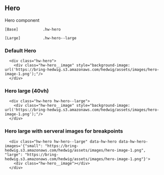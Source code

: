 ## Hero

Hero component

```code
[Base]           .hw-hero

[Large]          .hw-hero--large
```

### Default Hero

```html|span-6
  <div class="hw-hero">
    <div class="hw-hero__image" style="background-image: url('https://bring-hedwig.s3.amazonaws.com/hedwig/assets/images/hero-image-1.png');"/>
  </div>
```

### Hero large (40vh)

```html|span-6
  <div class="hw-hero hw-hero--large">
    <div class="hw-hero__image" style="background-image: url('https://bring-hedwig.s3.amazonaws.com/hedwig/assets/images/hero-image-1.png');"/>
  </div>
```

### Hero large with serveral images for breakpoints

```html|span-6
  <div class="hw-hero hw-hero--large" data-hw-hero data-hw-hero-images='{"small": "https://bring-hedwig.s3.amazonaws.com/hedwig/assets/images/hero-image-1.png", "large": "https://bring-hedwig.s3.amazonaws.com/hedwig/assets/images/hero-image-1.png"}'>
    <div class="hw-hero__image"></div>
  </div>
```
